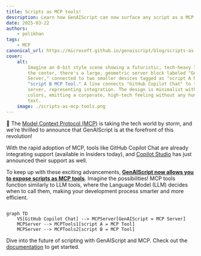 ```yaml
---
title: Scripts as MCP tools!
description: Learn how GenAIScript can now surface any script as a MCP tool.
date: 2025-03-22
authors:
    - pelikhan
tags:
    - MCP
canonical_url: https://microsoft.github.io/genaiscript/blog/scripts-as-mcp-tools
cover:
    alt:
        Imagine an 8-bit style scene showing a futuristic, tech-heavy landscape. In
        the center, there's a large, geometric server block labeled "GenAIScript MCP
        Server," connected to two smaller devices tagged as "script A MCP Tool" and
        "script B MCP Tool." A line connects "GitHub Copilot Chat" to the main
        server, representing integration. The design is minimalist with only five
        colors, emitting a corporate, high-tech feeling without any human figures or
        text.
    image: ./scripts-as-mcp-tools.png
---
```


🚀 The [Model Context Protocol (MCP)](https://modelcontextprotocol.io/introduction) is taking the tech world by storm, and we're thrilled to announce that GenAIScript is at the forefront of this revolution!

With the rapid adoption of MCP, tools like GitHub Copilot Chat are already integrating support (available in Insiders today), and [Copilot Studio](https://www.microsoft.com/en-us/microsoft-copilot/blog/copilot-studio/introducing-model-context-protocol-mcp-in-copilot-studio-simplified-integration-with-ai-apps-and-agents/) has just announced their support as well.

To keep up with these exciting advancements, **[GenAIScript now allows you to expose scripts as MCP tools](/genaiscript/reference/scripts/mcp-server)**. Imagine the possibilities! MCP tools function similarly to LLM tools, where the Language Model (LLM) decides when to call them, making your development process smarter and more efficient.

```mermaid

graph TD
    VS[GitHub Copilot Chat] --> MCPServer[GenAIScript = MCP Server]
    MCPServer --> MCPTools1[script A = MCP Tool]
    MCPServer --> MCPTools2[script B = MCP Tool]

```

Dive into the future of scripting with GenAIScript and MCP. Check out the [documentation](/genaiscript/reference/scripts/mcp-server) to get started.
